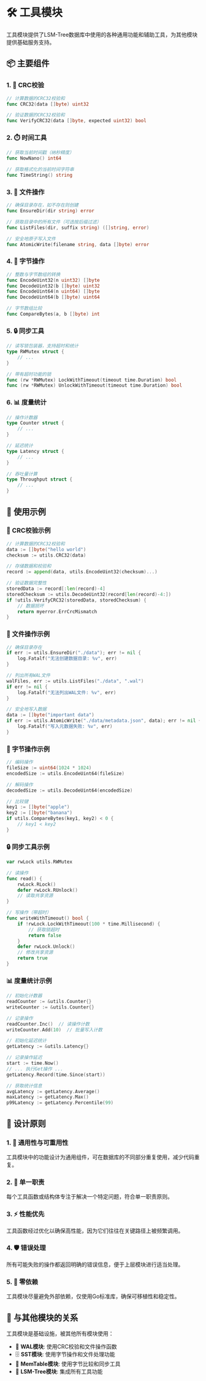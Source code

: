 # 🛠️ 工具模块

工具模块提供了LSM-Tree数据库中使用的各种通用功能和辅助工具，为其他模块提供基础服务支持。

## 📦 主要组件

### 1. 🧮 CRC校验

```go
// 计算数据的CRC32校验和
func CRC32(data []byte) uint32

// 验证数据的CRC32校验和
func VerifyCRC32(data []byte, expected uint32) bool
```

### 2. ⏱️ 时间工具

```go
// 获取当前时间戳（纳秒精度）
func NowNano() int64

// 获取格式化的当前时间字符串
func TimeString() string
```

### 3. 📁 文件操作

```go
// 确保目录存在，如不存在则创建
func EnsureDir(dir string) error

// 获取目录中的所有文件（可选按后缀过滤）
func ListFiles(dir, suffix string) ([]string, error)

// 安全地原子写入文件
func AtomicWrite(filename string, data []byte) error
```

### 4. 🔄 字节操作

```go
// 整数与字节数组的转换
func EncodeUint32(n uint32) []byte
func DecodeUint32(b []byte) uint32
func EncodeUint64(n uint64) []byte
func DecodeUint64(b []byte) uint64

// 字节数组比较
func CompareBytes(a, b []byte) int
```

### 5. 🔒 同步工具

```go
// 读写锁包装器，支持超时和统计
type RWMutex struct {
    // ...
}

// 带有超时功能的锁
func (rw *RWMutex) LockWithTimeout(timeout time.Duration) bool
func (rw *RWMutex) UnlockWithTimeout(timeout time.Duration) bool
```

### 6. 📊 度量统计

```go
// 操作计数器
type Counter struct {
    // ...
}

// 延迟统计
type Latency struct {
    // ...
}

// 吞吐量计算
type Throughput struct {
    // ...
}
```

## 🚀 使用示例

### 🧮 CRC校验示例

```go
// 计算数据的CRC32校验和
data := []byte("hello world")
checksum := utils.CRC32(data)

// 存储数据和校验和
record := append(data, utils.EncodeUint32(checksum)...)

// 验证数据完整性
storedData := record[:len(record)-4]
storedChecksum := utils.DecodeUint32(record[len(record)-4:])
if !utils.VerifyCRC32(storedData, storedChecksum) {
    // 数据损坏
    return myerror.ErrCrcMismatch
}
```

### 📁 文件操作示例

```go
// 确保目录存在
if err := utils.EnsureDir("./data"); err != nil {
    log.Fatalf("无法创建数据目录: %v", err)
}

// 列出所有WAL文件
walFiles, err := utils.ListFiles("./data", ".wal")
if err != nil {
    log.Fatalf("无法列出WAL文件: %v", err)
}

// 安全地写入数据
data := []byte("important data")
if err := utils.AtomicWrite("./data/metadata.json", data); err != nil {
    log.Fatalf("写入元数据失败: %v", err)
}
```

### 🔄 字节操作示例

```go
// 编码操作
fileSize := uint64(1024 * 1024)
encodedSize := utils.EncodeUint64(fileSize)

// 解码操作
decodedSize := utils.DecodeUint64(encodedSize)

// 比较键
key1 := []byte("apple")
key2 := []byte("banana")
if utils.CompareBytes(key1, key2) < 0 {
    // key1 < key2
}
```

### 🔒 同步工具示例

```go
var rwLock utils.RWMutex

// 读操作
func read() {
    rwLock.RLock()
    defer rwLock.RUnlock()
    // 读取共享资源
}

// 写操作（带超时）
func writeWithTimeout() bool {
    if !rwLock.LockWithTimeout(100 * time.Millisecond) {
        // 获取锁超时
        return false
    }
    defer rwLock.Unlock()
    // 修改共享资源
    return true
}
```

### 📊 度量统计示例

```go
// 初始化计数器
readCounter := &utils.Counter{}
writeCounter := &utils.Counter{}

// 记录操作
readCounter.Inc()  // 读操作计数
writeCounter.Add(10)  // 批量写入计数

// 初始化延迟统计
getLatency := &utils.Latency{}

// 记录操作延迟
start := time.Now()
// ... 执行Get操作 ...
getLatency.Record(time.Since(start))

// 获取统计信息
avgLatency := getLatency.Average()
maxLatency := getLatency.Max()
p99Latency := getLatency.Percentile(99)
```

## 💎 设计原则

### 1. 🎯 通用性与可重用性

工具模块中的功能设计为通用组件，可在数据库的不同部分重复使用，减少代码重复。

### 2. 🧩 单一职责

每个工具函数或结构体专注于解决一个特定问题，符合单一职责原则。

### 3. ⚡ 性能优先

工具函数经过优化以确保高性能，因为它们往往在关键路径上被频繁调用。

### 4. 🛡️ 错误处理

所有可能失败的操作都返回明确的错误信息，便于上层模块进行适当处理。

### 5. 📏 零依赖

工具模块尽量避免外部依赖，仅使用Go标准库，确保可移植性和稳定性。

## 🔗 与其他模块的关系

工具模块是基础设施，被其他所有模块使用：

- 📒 **WAL模块**: 使用CRC校验和文件操作函数
- 🗄️ **SST模块**: 使用字节操作和文件处理功能
- 🧠 **MemTable模块**: 使用字节比较和同步工具
- 🌲 **LSM-Tree模块**: 集成所有工具功能 